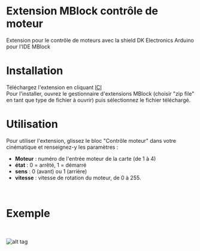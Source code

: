 # Extension MBlock contrôle de moteur
Extension pour le contrôle de moteurs avec la shield DK Electronics Arduino pour l'IDE MBlock
<br />
# Installation
Téléchargez l'extension en cliquant <a href="https://github.com/paulcoiffier/mblock_motor_extension/raw/master/dist/Controleur%20moteur.zip">ICI</a>
<br />
Pour l'installer, ouvrez le gestionnaire d'extensions MBlock (choisir "zip file" en tant que type de fichier à ouvrir) puis sélectionnez le fichier téléchargé.

# Utilisation
Pour utiliser l'extension, glissez le bloc "Contrôle moteur" dans votre cinématique et renseignez-y les paramètres : 
- <strong>Moteur</strong> : numéro de l'entrée moteur de la carte (de 1 à 4)
- <strong>état</strong> : 0 = arrêté, 1 = démarré
- <strong>sens</strong> : 0 (avant) ou 1 (arrière)
- <strong>vitesse</strong> : vitesse de rotation du moteur, de 0 à 255.
<br />
    
# Exemple
<br />

![alt tag](https://github.com/paulcoiffier/mblock_motor_extension/blob/master/screenshot.png)
